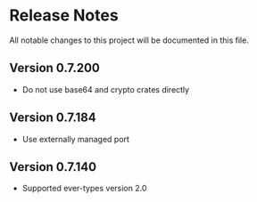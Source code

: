 # Release Notes

All notable changes to this project will be documented in this file.

## Version 0.7.200

- Do not use base64 and crypto crates directly

## Version 0.7.184

- Use externally managed port

## Version 0.7.140

- Supported ever-types version 2.0